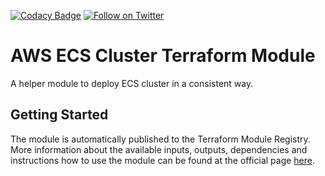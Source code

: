 [![Codacy Badge](https://api.codacy.com/project/badge/Grade/ed1834354e4f4619bf6aa244d58cbcac)](https://www.codacy.com/app/OpenDevSecOps/terraform-aws-ecs-cluster?utm_source=github.com&amp;utm_medium=referral&amp;utm_content=opendevsecops/terraform-aws-ecs-cluster&amp;utm_campaign=Badge_Grade)
[![Follow on Twitter](https://img.shields.io/twitter/follow/opendevsecops.svg?logo=twitter)](https://twitter.com/opendevsecops)

# AWS ECS Cluster Terraform Module

A helper module to deploy ECS cluster in a consistent way.

## Getting Started

The module is automatically published to the Terraform Module Registry. More information about the available inputs, outputs, dependencies and instructions how to use the module can be found at the official page [here](https://registry.terraform.io/modules/opendevsecops/ecs-cluster).
